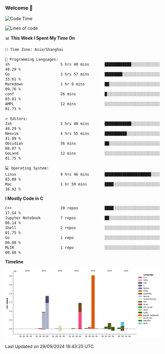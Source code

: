### Welcome 👋

<!--START_SECTION:waka-->
![Code Time](http://img.shields.io/badge/Code%20Time-1%2C577%20hrs%2031%20mins-blue)

![Lines of code](https://img.shields.io/badge/From%20Hello%20World%20I%27ve%20Written-8.7%20million%20lines%20of%20code-blue)

📊 **This Week I Spent My Time On** 

```text
🕑︎ Time Zone: Asia/Shanghai

💬 Programming Languages: 
sh                       5 hrs 40 mins       ████████████░░░░░░░░░░░░░   48.29 % 
Go                       3 hrs 57 mins       ████████░░░░░░░░░░░░░░░░░   33.61 % 
Markdown                 1 hr 8 mins         ██░░░░░░░░░░░░░░░░░░░░░░░   09.76 % 
conf                     26 mins             █░░░░░░░░░░░░░░░░░░░░░░░░   03.81 % 
AMPL                     12 mins             ░░░░░░░░░░░░░░░░░░░░░░░░░   01.73 % 

🔥 Editors: 
Zsh                      5 hrs 40 mins       ████████████░░░░░░░░░░░░░   48.29 % 
Neovim                   4 hrs 55 mins       ██████████░░░░░░░░░░░░░░░   41.89 % 
Obsidian                 56 mins             ██░░░░░░░░░░░░░░░░░░░░░░░   08.07 % 
GoLand                   12 mins             ░░░░░░░░░░░░░░░░░░░░░░░░░   01.75 % 

💻 Operating System: 
Linux                    9 hrs 46 mins       █████████████████████░░░░   83.08 % 
Mac                      1 hr 59 mins        ████░░░░░░░░░░░░░░░░░░░░░   16.92 % 
```

**I Mostly Code in C** 

```text
C++                      20 repos            ████░░░░░░░░░░░░░░░░░░░░░   17.54 % 
Jupyter Notebook         7 repos             ██░░░░░░░░░░░░░░░░░░░░░░░   06.14 % 
Shell                    2 repos             ░░░░░░░░░░░░░░░░░░░░░░░░░   01.75 % 
Go                       1 repo              ░░░░░░░░░░░░░░░░░░░░░░░░░   00.88 % 
MLIR                     1 repo              ░░░░░░░░░░░░░░░░░░░░░░░░░   00.88 % 
```



**Timeline**

![Lines of Code chart](https://raw.githubusercontent.com/Bohan-hu/Bohan-hu/master/assets/bar_graph.png)


 Last Updated on 28/09/2024 18:43:25 UTC
<!--END_SECTION:waka-->



